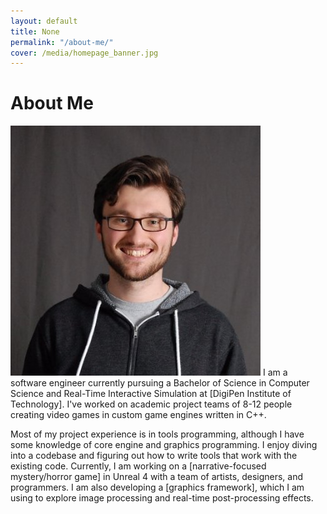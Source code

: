 ```yaml
---
layout: default
title: None
permalink: "/about-me/"
cover: /media/homepage_banner.jpg
---
```


<h1 class="top-text">About Me</h1>

<p>
    <img class="profile-pic" src="/media/profile_pic.jpg">
    I am a software engineer currently pursuing a Bachelor of Science in Computer Science and Real-Time Interactive Simulation at [DigiPen Institute of Technology]<https://www.digipen.edu>.
    I've worked on academic project teams of 8-12 people creating video games in custom game engines written in C++.
</p>

<p>
    Most of my project experience is in tools programming, although I have some knowledge of core engine and graphics programming.
    I enjoy diving into a codebase and figuring out how to write tools that work with the existing code.
    Currently, I am working on a [narrative-focused mystery/horror game]<https://www.youtube.com/watch?v=LPV8HeLMVfY> in Unreal 4 with a team of artists, designers, and programmers.
    I am also developing a [graphics framework]<https://github.com/nicholasammann/elba>, which I am using to explore image processing and real-time post-processing effects.
</p>

<!--
<p>
    Lately, I have taken an interest in UI/UX design. I am developing a <a href="http://nickammann.com/">GUI for Perforce</a>, targeted towards game developers that might benefit from a directed source control workflow.
</p>
-->